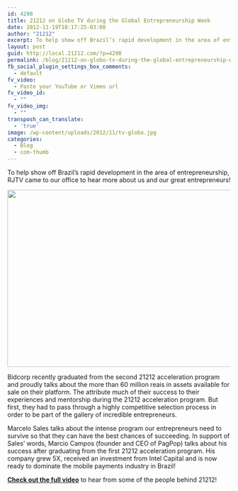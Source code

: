 ```yaml
---
id: 4298
title: 21212 on Globo TV during the Global Entrepreneurship Week
date: 2012-11-19T18:17:25-03:00
author: "21212"
excerpt: To help show off Brazil’s rapid development in the area of entrepreneurship, RJTV came to our office to hear more about us and our great entrepreneurs!
layout: post
guid: http://local.21212.com/?p=4298
permalink: /blog/21212-on-globo-tv-during-the-global-entrepreneurship-week/
fb_social_plugin_settings_box_comments:
  - default
fv_video:
  - Paste your YouTube or Vimeo url
fv_video_id:
  - ""
fv_video_img:
  - ""
transposh_can_translate:
  - 'true'
image: /wp-content/uploads/2012/11/tv-globo.jpg
categories:
  - Blog
  - com-thumb
---
```

To help show off Brazil’s rapid development in the area of entrepreneurship, RJTV came to our office to hear more about us and our great entrepreneurs!

<img class="aligncenter size-full wp-image-4300" title="TV Globo - RJTV" src="http://local.21212.com/wp-content/uploads/2012/11/reporter-globo.jpg" alt="" width="540" height="400" srcset="http://localhost:8080/wp-content/uploads/2012/11/reporter-globo.jpg 540w, http://localhost:8080/wp-content/uploads/2012/11/reporter-globo-300x222.jpg 300w" sizes="(max-width: 540px) 100vw, 540px" />

Bidcorp recently graduated from the second 21212 acceleration program and proudly talks about the more than 60 million reais in assets available for sale on their platform. The attribute much of their success to their experiences and mentorship during the 21212 acceleration program. But first, they had to pass through a highly competitive selection process in order to be part of the gallery of incredible entrepreneurs.

Marcelo Sales talks about the intense program our entrepreneurs need to survive so that they can have the best chances of succeeding. In support of Sales’ words, Marcio Campos (founder and CEO of PagPop) talks about his success after graduating from the first 21212 acceleration program. His company grew 5X, received an investment from Intel Capital and is now ready to dominate the mobile payments industry in Brazil!

[**Check out the full video**](http://globotv.globo.com/rede-globo/rjtv-2a-edicao/t/edicoes/v/conexao-rio-nova-iorque-da-lucro-a-jovens-emprendedores/2242540/) to hear from some of the people behind 21212!